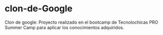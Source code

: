 # clon-de-Google
Clon de google: Proyecto realizado en el  bootcamp de Tecnolochicas PRO Summer Camp para aplicar los conocimientos adquiridos.
